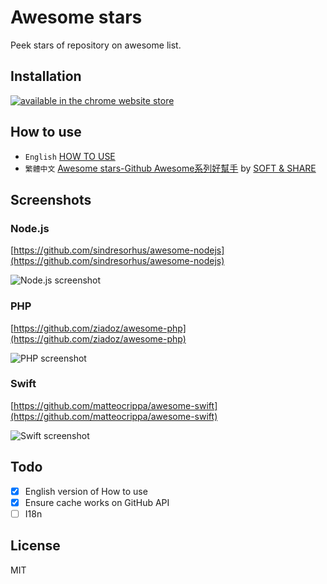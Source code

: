 # Awesome stars

Peek stars of repository on awesome list.

## Installation

[![available in the chrome website store](chrome-store-available.png)](https://chrome.google.com/webstore/detail/awesome-stars/lcokkcbdmicofdahlooopcpinogephfb?hl=zh-TW&gl=TW)

## How to use

- `English` [HOW TO USE](docs/HOW_TO_USE.md)
- `繁體中文` [Awesome stars-Github Awesome系列好幫手](https://softnshare.wordpress.com/2016/02/28/awesome-stars-github-awesome%E7%B3%BB%E5%88%97%E5%A5%BD%E5%B9%AB%E6%89%8B/) by [SOFT & SHARE](https://softnshare.wordpress.com/)

## Screenshots

### Node.js

[https://github.com/sindresorhus/awesome-nodejs](https://github.com/sindresorhus/awesome-nodejs)

![Node.js screenshot](screenshots/nodejs.png)

### PHP

[https://github.com/ziadoz/awesome-php](https://github.com/ziadoz/awesome-php)

![PHP screenshot](screenshots/php.png)

### Swift

[https://github.com/matteocrippa/awesome-swift](https://github.com/matteocrippa/awesome-swift)

![Swift screenshot](screenshots/swift.png)

## Todo

- [x] English version of How to use
- [x] Ensure cache works on GitHub API  
- [ ] I18n

## License

MIT
